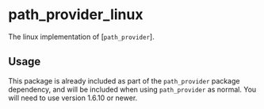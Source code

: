# path_provider_linux

The linux implementation of [`path_provider`].

## Usage

This package is already included as part of the `path_provider` package dependency, and will
be included when using `path_provider` as normal. You will need to use version 1.6.10 or newer.
